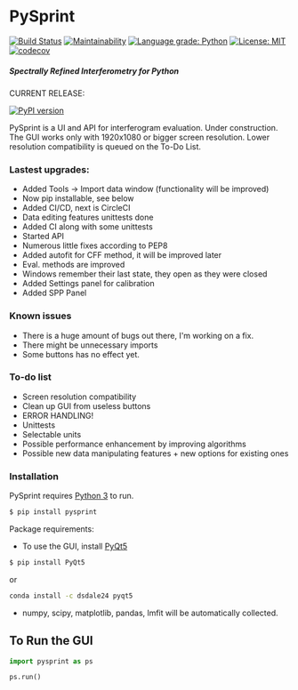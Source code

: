 
# PySprint 
[![Build Status](https://travis-ci.org/Ptrskay3/PySprint.svg?branch=master)](https://travis-ci.org/Ptrskay3/pysprint)
[![Maintainability](https://api.codeclimate.com/v1/badges/4e876c4899af3c4435b0/maintainability)](https://codeclimate.com/github/Ptrskay3/PySprint/maintainability)
[![Language grade: Python](https://img.shields.io/lgtm/grade/python/g/Ptrskay3/PySprint.svg?logo=lgtm&logoWidth=18)](https://lgtm.com/projects/g/Ptrskay3/PySprint/context:python)
[![License: MIT](https://img.shields.io/badge/License-MIT-yellow.svg)](https://opensource.org/licenses/MIT)
[![codecov](https://codecov.io/gh/Ptrskay3/PySprint/branch/master/graph/badge.svg)](https://codecov.io/gh/Ptrskay3/PySprint)



##### Spectrally Refined Interferometry for Python 
CURRENT RELEASE: 

[![PyPI version](https://badge.fury.io/py/pysprint.svg)](https://badge.fury.io/py/pysprint)

PySprint is a UI and API for interferogram evaluation. Under construction.
The GUI works only with 1920x1080 or bigger screen resolution. Lower resolution compatibility is queued on the To-Do List.


### Lastest upgrades:
  - Added Tools -> Import data window (functionality will be improved)
  - Now pip installable, see below
  - Added CI/CD, next is CircleCI
  - Data editing features unittests done
  - Added CI along with some unittests
  - Started API
  - Numerous little fixes according to PEP8
  - Added autofit for CFF method, it will be improved later
  - Eval. methods are improved
  - Windows remember their last state, they open as they were closed
  - Added Settings panel for calibration
  - Added SPP Panel

### Known issues
* There is a huge amount of bugs out there, I'm working on a fix.
* There might be unnecessary imports
* Some buttons has no effect yet.


### To-do list
* Screen resolution compatibility
* Clean up GUI from useless buttons
* ERROR HANDLING!
* Unittests
* Selectable units
* Possible performance enhancement by improving algorithms
* Possible new data manipulating features + new options for existing ones


### Installation

PySprint requires [Python 3](https://www.python.org/downloads/) to run.

```sh
$ pip install pysprint
```

Package requirements:
* To use the GUI, install [PyQt5](https://pypi.org/project/PyQt5/)
```sh
$ pip install PyQt5
```
or 
```sh
conda install -c dsdale24 pyqt5
```
* numpy, scipy, matplotlib, pandas, lmfit will be automatically collected.


## To Run the GUI
```python
import pysprint as ps

ps.run()
```
